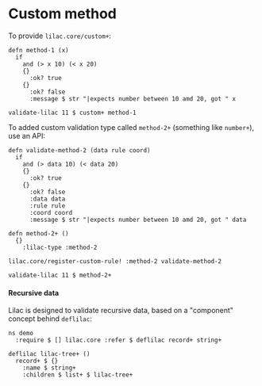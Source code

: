 # Custom method

To provide `lilac.core/custom+`:

```cirru
defn method-1 (x)
  if
    and (> x 10) (< x 20)
    {}
      :ok? true
    {}
      :ok? false
      :message $ str "|expects number between 10 amd 20, got " x

validate-lilac 11 $ custom+ method-1
```

To added custom validation type called `method-2+` (something like `number+`), use an API:

```cirru
defn validate-method-2 (data rule coord)
  if
    and (> data 10) (< data 20)
    {}
      :ok? true
    {}
      :ok? false
      :data data
      :rule rule
      :coord coord
      :message $ str "|expects number between 10 amd 20, got " data

defn method-2+ ()
  {}
    :lilac-type :method-2

lilac.core/register-custom-rule! :method-2 validate-method-2

validate-lilac 11 $ method-2+
```

#### Recursive data

Lilac is designed to validate recursive data, based on a "component" concept behind `deflilac`:

```cirru
ns demo
  :require $ [] lilac.core :refer $ deflilac record+ string+

deflilac lilac-tree+ ()
  record+ $ {}
    :name $ string+
    :children $ list+ $ lilac-tree+
```
